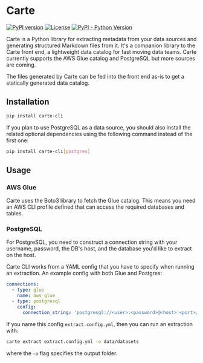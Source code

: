 # Carte
[![PyPI version](https://badge.fury.io/py/carte.svg)](https://badge.fury.io/py/carte)
[![License](http://img.shields.io/:license-Apache%202-blue.svg)](LICENSE)
[![PyPI - Python Version](https://img.shields.io/pypi/pyversions/carte.svg)](https://pypi.org/project/carte/)


Carte is a Python library for extracting metadata from your data sources and generating structured Markdown files from it. It's a companion library to the Carte front end, a lightweight data catalog for fast moving data teams. Carte currently supports the AWS Glue catalog and PostgreSQL but more sources are coming.

The files generated by Carte can be fed into the front end as-is to get a statically generated data catalog.

## Installation

``` sh
pip install carte-cli
```

If you plan to use PostgreSQL as a data source, you should also install the related optional dependencies using the following command instead of the first one:

``` sh
pip install carte-cli[postgres]
```



## Usage

### AWS Glue
Carte uses the Boto3 library to fetch the Glue catalog. This means you need an AWS CLI profile defined that can access the required databases and tables.

### PostgreSQL
For PostgreSQL, you need to construct a connection string with your username, password, the DB's host, and the database you'd like to extract on the host.

Carte CLI works from a YAML config that you have to specify when running an extraction. An example config with both Glue and Postgres:

``` yaml
connections:
  - type: glue
    name: aws_glue
  - type: postgresql
    config:
      connection_string: 'postgresql://<user>:<password>@<host>:<port>/<database>'
```

If you name this config `extract.config.yml`, then you can run an extraction with:

``` sh
carte extract extract.config.yml -o data/datasets
```

where the `-o` flag specifies the output folder.
